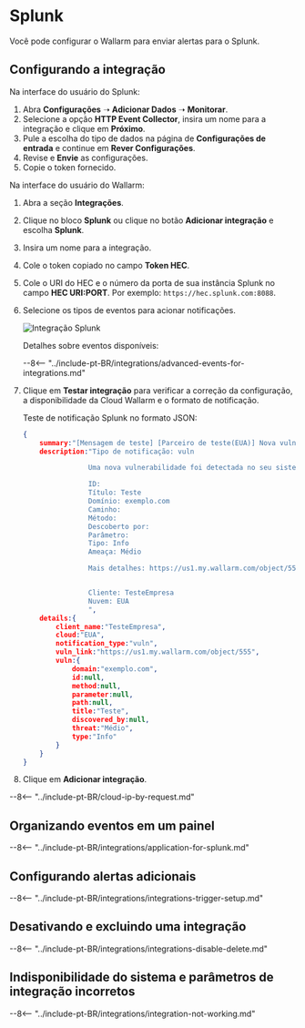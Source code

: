 [splunk-dashboard-by-wallarm-img]: ../../../images/user-guides/settings/integrations/splunk-dashboard-by-wallarm.png

#   Splunk

Você pode configurar o Wallarm para enviar alertas para o Splunk.

##  Configurando a integração

Na interface do usuário do Splunk:

1. Abra **Configurações** ➝ **Adicionar Dados** ➝ **Monitorar**.
2. Selecione a opção **HTTP Event Collector**, insira um nome para a integração e clique em **Próximo**.
3. Pule a escolha do tipo de dados na página de **Configurações de entrada** e continue em **Rever Configurações**.
4. Revise e **Envie** as configurações.
5. Copie o token fornecido.

Na interface do usuário do Wallarm:

1. Abra a seção **Integrações**.
1. Clique no bloco **Splunk** ou clique no botão **Adicionar integração** e escolha **Splunk**.
1. Insira um nome para a integração.
1. Cole o token copiado no campo **Token HEC**.
1. Cole o URI do HEC e o número da porta de sua instância Splunk no campo **HEC URI:PORT**. Por exemplo: `https://hec.splunk.com:8088`.
1. Selecione os tipos de eventos para acionar notificações.

    ![Integração Splunk](../../../images/user-guides/settings/integrations/add-splunk-integration.png)

    Detalhes sobre eventos disponíveis:

    --8<-- "../include-pt-BR/integrations/advanced-events-for-integrations.md"

1. Clique em **Testar integração** para verificar a correção da configuração, a disponibilidade da Cloud Wallarm e o formato de notificação.

    Teste de notificação Splunk no formato JSON:

    ```json
    {
        summary:"[Mensagem de teste] [Parceiro de teste(EUA)] Nova vulnerabilidade detectada",
        description:"Tipo de notificação: vuln

                    Uma nova vulnerabilidade foi detectada no seu sistema.

                    ID: 
                    Título: Teste
                    Domínio: exemplo.com
                    Caminho: 
                    Método: 
                    Descoberto por: 
                    Parâmetro: 
                    Tipo: Info
                    Ameaça: Médio

                    Mais detalhes: https://us1.my.wallarm.com/object/555


                    Cliente: TesteEmpresa
                    Nuvem: EUA
                    ",
        details:{
            client_name:"TesteEmpresa",
            cloud:"EUA",
            notification_type:"vuln",
            vuln_link:"https://us1.my.wallarm.com/object/555",
            vuln:{
                domain:"exemplo.com",
                id:null,
                method:null,
                parameter:null,
                path:null,
                title:"Teste",
                discovered_by:null,
                threat:"Médio",
                type:"Info"
            }
        }
    }
    ```

1. Clique em **Adicionar integração**.

--8<-- "../include-pt-BR/cloud-ip-by-request.md"

## Organizando eventos em um painel

--8<-- "../include-pt-BR/integrations/application-for-splunk.md"


## Configurando alertas adicionais

--8<-- "../include-pt-BR/integrations/integrations-trigger-setup.md"

## Desativando e excluindo uma integração

--8<-- "../include-pt-BR/integrations/integrations-disable-delete.md"

## Indisponibilidade do sistema e parâmetros de integração incorretos

--8<-- "../include-pt-BR/integrations/integration-not-working.md"
